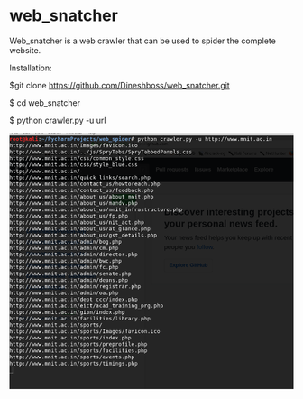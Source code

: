 # web_snatcher
Web_snatcher is a web crawler that can be used to spider the complete website.

Installation:

$git clone https://github.com/Dineshboss/web_snatcher.git

$ cd web_snatcher

$ python crawler.py -u url


![](/images/poc.png)

